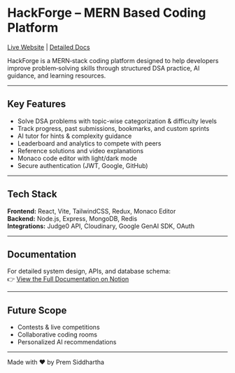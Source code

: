 # HackForge – MERN Based Coding Platform

[Live Website](https://www.hackforge.dev) | [Detailed Docs](https://www.notion.so/your-notion-link)

HackForge is a MERN‑stack coding platform designed to help developers improve problem‑solving skills through structured DSA practice, AI guidance, and learning resources.

---

## Key Features
- Solve DSA problems with topic-wise categorization & difficulty levels
- Track progress, past submissions, bookmarks, and custom sprints
- AI tutor for hints & complexity guidance
- Leaderboard and analytics to compete with peers
- Reference solutions and video explanations
- Monaco code editor with light/dark mode
- Secure authentication (JWT, Google, GitHub)

---

## Tech Stack
**Frontend:** React, Vite, TailwindCSS, Redux, Monaco Editor  
**Backend:** Node.js, Express, MongoDB, Redis  
**Integrations:** Judge0 API, Cloudinary, Google GenAI SDK, OAuth

---

## Documentation
For detailed system design, APIs, and database schema:  
👉 [View the Full Documentation on Notion](https://www.notion.so/your-notion-link)

---

## Future Scope
- Contests & live competitions
- Collaborative coding rooms
- Personalized AI recommendations

---

Made with ❤️ by Prem Siddhartha
